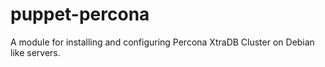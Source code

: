 puppet-percona
==============

A module for installing and configuring Percona XtraDB Cluster on Debian like servers.
